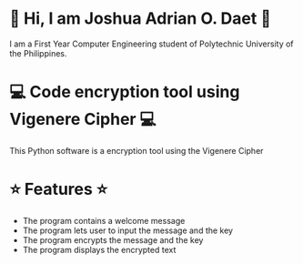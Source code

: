 # :wave: Hi, I am Joshua Adrian O. Daet :wave:
I am a First Year Computer Engineering student of Polytechnic University of the Philippines.

# :computer: Code encryption tool using Vigenere Cipher :computer:
This Python software is a encryption tool using the Vigenere Cipher

# :star: Features :star:
* The program contains a welcome message
* The program lets user to input the message and the key
* The program encrypts the message and the key
* The program displays the encrypted text
